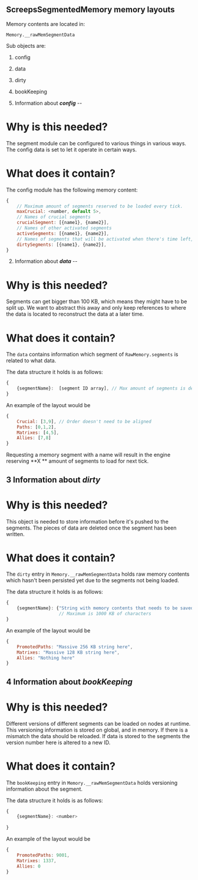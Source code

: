 **ScreepsSegmentedMemory memory layouts**
--

Memory contents are located in:

    Memory.__rawMemSegmentData
    
Sub objects are:
 1. config
 2. data
 3. dirty
 4. bookKeeping




1. Information about ***config***
--

**Why is this needed?**
==

The segment module can be configured to various things in various ways. The config data is set to let it operate in certain ways.

**What does it contain?**
==

The config module has the following memory content:
```javascript
{
    // Maximum amount of segments reserved to be loaded every tick.
    maxCrucial: <number, default 5>, 
    // Names of crucial segments
    crucialSegment: [{name1}, {name2}],
    // Names of other activated segments
    activeSegments: [{name1}, {name2}],
    // Names of segments that will be activated when there's time left, to store dirty data.
    dirtySegments: [{name1}, {name2}],
}
```

  
2. Information about ***data***
--

**Why is this needed?**
==

Segments can get bigger than 100 KB, which means they might have to be split up. We want to abstract this away and only keep references to where the data is located to reconstruct the data at a later time.

**What does it contain?**
==

The `data` contains information which segment of `RawMemory.segments` is related to what data. 

The data structure it holds is as follows:
```javascript
{
    {segmentName}:  [segment ID array], // Max amount of segments is defined by maxCrucial configuration
}
```
An example of the layout would be

```javascript
{
    Crucial: [3,9], // Order doesn't need to be aligned
    Paths: [0,1,2],
    Matrixes: [4,5],
    Allies: [7,8]
}
```
Requesting a memory segment with a name will result in the engine reserving **X ** amount of segments to load for next tick.


3 Information about ***dirty***
--

**Why is this needed?**
==

This object is needed to store information before it's pushed to the segments. The pieces of data are deleted once the segment has been written. 

**What does it contain?**
==


The `dirty` entry in `Memory.__rawMemSegmentData` holds raw memory contents which hasn't been persisted yet due to the segments not being loaded.

The data structure it holds is as follows:
```javascript
{
    {segmentName}: {"String with memory contents that needs to be saved"}
                    // Maximum is 1000 KB of characters
}
```
An example of the layout would be

```javascript
{
    PromotedPaths: "Massive 256 KB string here",
    Matrixes: "Massive 128 KB string here",
    Allies: "Nothing here"
}
```
4 Information about *bookKeeping*
--

**Why is this needed?**
==

Different versions of different segments can be loaded on nodes at runtime. This versioning information is stored on global, and in memory. If there is a mismatch the data should be reloaded. If data is stored to the segments the version number here is altered to a new ID.

**What does it contain?**
==

The `bookKeeping` entry in `Memory.__rawMemSegmentData` holds versioning information about the segment.

The data structure it holds is as follows:
```javascript
{
    {segmentName}: <number>
                    
}
```
An example of the layout would be

```javascript
{
    PromotedPaths: 9001,
    Matrixes: 1337,
    Allies: 0
}
```